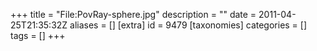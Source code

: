 +++
title = "File:PovRay-sphere.jpg"
description = ""
date = 2011-04-25T21:35:32Z
aliases = []
[extra]
id = 9479
[taxonomies]
categories = []
tags = []
+++



